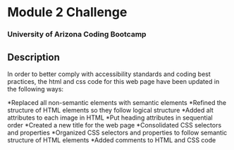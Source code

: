 # Module 2 Challenge
### University of Arizona Coding Bootcamp


## Description

In order to better comply with accessibility standards and coding best practices, the html and css code for this web page have been updated in the following ways:

*Replaced all non-semantic elements with semantic elements
*Refined the structure of HTML elements so they follow logical structure
*Added alt attributes to each image in HTML
*Put heading attributes in sequential order
*Created a new title for the web page
*Consolidated CSS selectors and properties
*Organized CSS selectors and properties to follow semantic structure of HTML elements
*Added comments to HTML and CSS code

